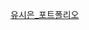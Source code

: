 [유시은_포트폴리오](https://delightful-pheasant-bd0.notion.site/24-1-c9f5ba3cd22a4d7cb5b721a7b18c78ce?pvs=4)
